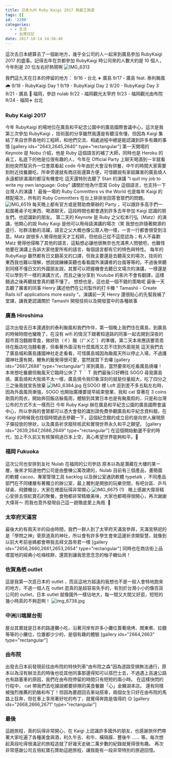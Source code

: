 ```yaml
---
title: 日本九州 Ruby Kaigi 2017 與員工旅遊
tags: []
id: '2280'
categories:
  - - 生活
    - 台灣日記
date: 2017-10-14 14:58:40
---
```


這次去日本總算去了一個新地方，幾乎全公司的人一起來到廣島參加 RubyKaigi 2017 的盛事。記得去年在京都參加 RubyKaigi 時公司來的人數大約是 10 個人，今年則是 20 位左右好熱鬧啊 ![IMG_6313](https://itsninayeh.files.wordpress.com/2017/10/img_6313.jpg)
<!-- more -->
我們這九天在日本的停留的地方： 9/16 - 台北 ✈️ 廣島 9/17 - 廣島 feat. 泰利颱風 🌧 9/18 - RubyKaigi Day 1 9/19 - RubyKaigi Day 2 9/20 - RubyKaigi Day 3 9/21 - 廣島 🚄 福岡，參訪 nulab 9/22 - 福岡觀光太宰府 9/23 - 福岡觀光由布院 9/24 - 福岡✈️ 台北

### Ruby Kaigi 2017

今年 RubyKaigi 的場地位在廣島和平紀念公園中的廣島國際會議中心，這次是我第三次參加 RubyKaigi ，技術面的分享雖然我還是有聽沒有懂，但因為 Kaigi 集結了來自世界各地的工程師，和他們交流、相處過程中總是能認識到許多有趣的事情 \[gallery ids="2643,2645,2640" type="rectangular"\] 第一天開場的 Keynote 是 Nobu 介紹，他是 Ruby 這個語言的補丁大師，同時也是 Heroku 的員工，私底下的他是位很有趣的人，今年在 Official Party 上聊天喝酒到一半就看到他突然幫另外一位會眾看起 code 今年由於大會沒有供餐，中午的時間大家需要到附近找餐廳吃，所幸旁邊就有商店街還算方便，可惜聽說有家超厲害的廣島燒人永遠都排滿滿的都沒有機會吃 這天還特別去聽了 Stan 的演講 "I quit my job to write my own language: Goby" 講關於他為什麼寫 Goby 這個語言，也支持一下台灣人的演講！ 最後一場的 Ruby Committers vs the World 也是每年 Kaigi 的標配場次，所有的 Ruby Committers 在台上排排坐回答會眾們的問題。 ![IMG_6519](https://itsninayeh.files.wordpress.com/2017/10/img_6519.jpg) 每天晚上都有官方或是贊助商舉辦的 Party ，可以跟許多高手們一起圍著桌子吃東西、喝酒聊天，這段時間也都會遇到許多去年參加 Kaigi 認識的朋友們，也認識新的朋友。 第二天的 Keynote 是 Ruby 之父松本行弘（Matz）的演講，他開心的說 Ruby Kaigi 是他可以用母語演講的場次（笑 我想也許隨著開源的盛行、社群活動的活躍，語言之父大概也像公眾人物一樣，一言一行都會很受到注意。Matz 說很多人覺得他是天才工程師，但他自己從不這麼認為；有人不喜歡 Matz 覺得他侵略了其他的語言，這點想必讓他很無奈也充滿黑人問號吧，也難怪他要在演講上告訴大家他愛所有的語言，每個語言都有它的特色與特性。 每年的 RubyKaigi 雖然都有日文翻英文的口譯，但我主要還是去聽英文的場次，技術的東西我也難以理解，想說就練練英聽也看看國外演講者的台風等等的。不過後來聽到同樣不懂日文的外國朋友說，其實可以把握機會去聽日文場次的演講，一樣還是可以學到不一樣的演講方式，而且之後分享到 Youtube 的影片不會有翻譯，這樣錯過之後再聽就會真的聽不懂了。 想想也是，這也是一個不錯的策略呢 最後一天去聽了厲害的同事 Henry 講述他們在公司製作的打卡機 " Tamashii - Create Rails IoT applications more easily "。演講前一天 Henry 還很貼心的先幫我補了堂課，讓我更認識關於 Tamashi 開發技術以及開發當中的各種故事

### 廣島 Hiroshima

這次出發去日本還遇到的泰利颱風和我們作伴，第一個晚上我們住在廣島，到廣島的時候時間也蠻晚了，在沒有 wifi 的情況下跟著知道路的同事一起去開到深夜的超市買泡麵跟零食，做好防（ㄔ）颱（ㄏㄨㄛˋ）的準備，第二天本來應該要乖乖待在飯店吃泡麵看書，但看著外面沒有什麼風雨又忍不住到外面晃晃 這天我們去了廣島城和廣島護國神社走走看看，可惜廣島城因為颱風天所以停止入場，不過護國神社還有開，鯉魚的籤覺得很可愛，當然就買下去囉 \[gallery ids="2687,2688" type="rectangular"\] 來到廣島，當然要來吃吃看廣島燒囉！本來想吃餐廳但颱風天它臨時公休了 Ｔ＾Ｔ 我們最後只好轉往 SOGO 尋覓廣島燒，廣島燒和大阪燒不太一樣，廣島燒令我印象深刻的就是份量超大，吃了四分之三之後我就宣告放棄 ![IMG_6384.jpg](https://itsninayeh.files.wordpress.com/2017/10/img_6384.jpg) 在SOGO 裡 Loft 逛到差不多五點左右時，因為外面風雨漸強，SOGO 也開始廣播要提早結束營業，我和 cat 穿著在 3 coins 剛買的雨衣，開始奔回飯店躲風雨，體驗到其實日本也是有颱風假的，只是和台灣公布的方式不太一樣而已 今年 Ruby Kaigi 辦在廣島和平紀念公園的廣島國際會議中心，所以參與的會眾都可以憑大會發的識別證免費參觀廣島和平紀念資料館，在 Kaigi 的時候我也找個時間過去參觀一下，這個紀念館的成立目的是向世人展現原子彈投放的慘狀，以及廣島祈求廢除核武和實現世界永久和平之願望。 \[gallery ids="2639,2647,2686,2649" type="rectangular"\] 在這個開始動盪不安的時代，加上不久前又有核彈飛過日本上空，真心希望世界能夠和平。🙏

### 福岡 Fukuoka

這次公司也安排到友社 Nulab 在福岡的公司參訪 原本以為是潛藏在大樓的某一層，後來才知道他們公司是由整棟公寓改建的，Nulab 目前有三個產品，畫簡圖的軟體 cacoo、專案管理工具 backlog 以及辦公室通訊軟體 typetalk ，不同產品部門在不同樓層有著獨立的辦公室，最上層則是開放的玩樂空間，有吧台區、乒乓球桌、飛鏢機台，大家在裡面玩得非常開心 ![IMG_6675 (1)](https://itsninayeh.files.wordpress.com/2017/10/img_6675-1.jpg)   晚上感謝大偉哥精心安排五倍紅寶石的聚餐，食物都非常精緻美味，大家也都喝得很開心，再次謝謝大偉哥～ 而我也意外發現自己這一趟徹底愛上角瓶  🥃

### 太宰府天滿宮

最後大約有兩天半的自由時間，我們一群人到了太宰府天滿宮參拜，天滿宮祭祀的是「學問之神」菅原道真的神社，所以會有許多學生會來這邊祈求開智慧，就像到以前大考前爸媽都會帶我去拜文昌帝君一樣 \[gallery ids="2656,2660,2661,2653,2654" type="rectangular"\] 同時也在商店街上品嚐當地的經典小吃梅枝餅，還買到讓我思思念念的柚子糖仙貝！

### 佐賀鳥栖 outlet

這是我第一次逛日本的 outlet ，而且這地方超遠的我想也不是一般人會特地跑來的地方，不過一個人在 outlet 逛真的是超容易失手的，有別於台灣小小的像百貨公司的 outlet，日本 outlet 就像國外一樣佔地大，每一間又大間又好逛，短短的幾小時真的不夠逛啊！ ![img_6738.jpg](https://itsninayeh.files.wordpress.com/2017/10/img_6738-e1507961861424.jpg)

### 中洲川端屋台街

屋台其實就是日本的路邊攤小吃，沿著河岸有許多小攤位賣著燒烤、關東煮、拉麵等等的小攤位，位置都少少的，是個有趣的體驗 \[gallery ids="2664,2663" type="rectangular"\]

### 由布院

出發去日本前發現前往由布院的特快列車"由布院之森"因為道路受損無法通行，原本以為沒有辦法去的時後也從其他同事那邊得知可以搭巴士去，不過遇上高速公路也有路塞車的原因，我們在由布院停留的時間只有短短的兩小時。 在這樣快閃的行程中， cat 帶我們去吃據說都要排隊的美食餐廳「心」金鱗湖本店。 還有同樣被強烈推薦的奶酪和布丁！但因為要趕回去車站搭車，兩個女生只好在由布院的馬路上狂奔，但在車上享用著好吃的布丁，就覺得奔跑是值得的 😌 \[gallery ids="2668,2666,2671" type="rectangular"\]

### 最後

這趟旅程，真的玩得非常開心，在 Kaigi 上認識許多國外的朋友，也感謝旅伴們帶著大家吃遍了各種美食與酒，利久牛舌、和牛、橫隔膜、豐後牛 ...... 等。每次想起真段吃得很滿足的旅程造就了好幾天走破二萬步數的紀錄就覺得很有趣。 再次非常感謝公司五倍紅寶石贊助這趟旅程，讓我能有一段非常特別的旅遊回憶。